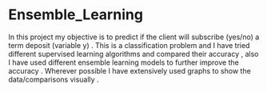 # Ensemble_Learning
In this project my objective is to predict if the client will subscribe (yes/no) a term deposit (variable y) . This is a classification problem and I have tried different 
supervised learning algorithms and compared their accuracy , also I have used different ensemble learning models to further improve the accuracy . Wherever possible I have 
extensively used graphs to show the data/comparisons visually .
